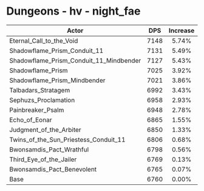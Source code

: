 # Dungeons - hv - night_fae
| Actor | DPS | Increase |
|---|:---:|:---:|
|Eternal_Call_to_the_Void|7148|5.74%|
|Shadowflame_Prism_Conduit_11|7131|5.49%|
|Shadowflame_Prism_Conduit_11_Mindbender|7127|5.43%|
|Shadowflame_Prism|7025|3.92%|
|Shadowflame_Prism_Mindbender|7021|3.86%|
|Talbadars_Stratagem|6992|3.43%|
|Sephuzs_Proclamation|6958|2.93%|
|Painbreaker_Psalm|6948|2.78%|
|Echo_of_Eonar|6865|1.55%|
|Judgment_of_the_Arbiter|6850|1.33%|
|Twins_of_the_Sun_Priestess_Conduit_11|6806|0.68%|
|Bwonsamdis_Pact_Wrathful|6798|0.56%|
|Third_Eye_of_the_Jailer|6769|0.13%|
|Bwonsamdis_Pact_Benevolent|6765|0.07%|
|Base|6760|0.00%|
